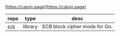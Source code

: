 [https://calvin.page](https://calvin.page)

| repo | type | desc |
|---|---|---|
| [`ecb`](https://github.com/clfs/ecb) | library | ECB block cipher mode for Go. |
